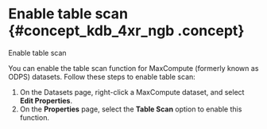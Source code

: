 # Enable table scan {#concept_kdb_4xr_ngb .concept}

Enable table scan

You can enable the table scan function for MaxCompute \(formerly known as ODPS\) datasets. Follow these steps to enable table scan:

1.  On the Datasets page, right-click a MaxCompute dataset, and select **Edit Properties**.
2.  On the **Properties** page, select the **Table Scan** option to enable this function.

